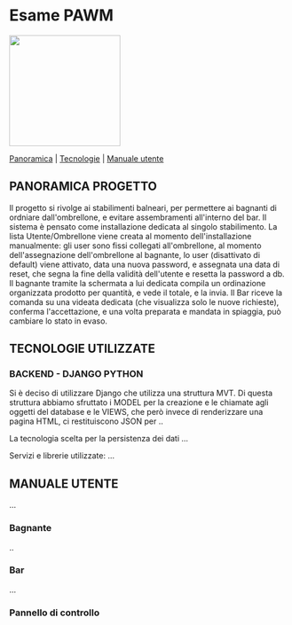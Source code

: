 # Esame PAWM

<img src="https://avatars.githubusercontent.com/u/100955841?v=4" width="200" height="200">

[Panoramica](#panoramica-progetto) | [Tecnologie](#tecnologie-utilizzate) | [Manuale utente](#manuale-utente)

## PANORAMICA PROGETTO
Il progetto si rivolge ai stabilimenti balneari, per permettere ai bagnanti di ordniare dall'ombrellone, e evitare assembramenti all'interno del bar.
Il sistema è pensato come installazione dedicata al singolo stabilimento. La lista Utente/Ombrellone viene creata al momento dell'installazione manualmente: gli user sono fissi collegati all'ombrellone, 
al momento dell'assegnazione dell'ombrellone al bagnante, lo user (disattivato di default) viene attivato, data una nuova password, e assegnata una data di reset, che segna la fine della validità dell'utente e resetta la password a db.
Il bagnante tramite la schermata a lui dedicata compila un ordinazione organizzata prodotto per quantità, e vede il totale, e la invia.
Il Bar riceve la comanda su una videata dedicata (che visualizza solo le nuove richieste), conferma l'accettazione, e una volta preparata e mandata in spiaggia, può cambiare lo stato in evaso.

## TECNOLOGIE UTILIZZATE 

### BACKEND - DJANGO PYTHON
Si è deciso di utilizzare Django che utilizza una struttura MVT. Di questa struttura abbiamo sfruttato i MODEL per la creazione e le chiamate agli oggetti del database
e le VIEWS, che però invece di renderizzare una pagina HTML, ci restituiscono JSON per ..

La tecnologia scelta per la persistenza dei dati ...



Servizi e librerie utilizzate:
...


## MANUALE UTENTE

  ...

### Bagnante
 ..
  
  

###  Bar
...


### Pannello di controllo

